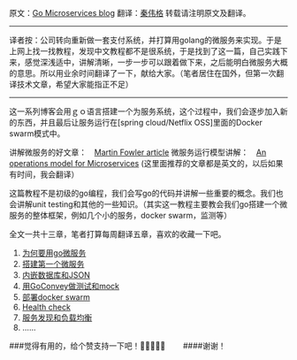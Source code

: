 原文：[Go Microservices blog](serieshttp://callistaenterprise.se/blogg/teknik/2017/02/17/go-blog-series-part1/)
翻译：[秦伟格](https://segmentfault.com/u/shoushouya)
转载请注明原文及翻译。

----

译者按：公司转向重新做一套支付系统，并打算用golang的微服务来实现。于是上网上找一找教程，发现中文教程都不是很系统，于是找到了这一篇，自己实践下来，感觉深浅适中，讲解清晰，一步一步可以跟着做下来，之后能明白微服务大概的意思。所以用业余时间翻译了一下，献给大家。（笔者居住在国外，但第一次翻译技术文章，希望大家能指正不足）

-----

这一系列博客会用ｇｏ语言搭建一个为服务系统，这个过程中，我们会逐步加入新的东西，并且最后让服务运行在[spring cloud/Netflix OSS]里面的Docker swarm模式中。

讲解微服务的好文章：　[Martin Fowler article](https://martinfowler.com/articles/microservices.html)
微服务运行模型讲解：　[An operations model for Microservices](http://callistaenterprise.se/blogg/teknik/2015/03/25/an-operations-model-for-microservices/)
(这里面推荐的文章都是英文的，以后如果有时间，我会翻译）

这篇教程不是初级的go编程，我们会写go的代码并讲解一些重要的概念。我们也会讲解unit testing和其他的一些知识。（其实这一教程主要教会我们go搭建一个微服务的整体框架，例如几个小的服务，docker swarm，监测等）

全文一共十三章，笔者打算每周翻译五章，喜欢的收藏一下吧。
1. [为何要用go微服务](https://segmentfault.com/a/1190000014736681)
2. [搭建第一个微服务](https://segmentfault.com/a/1190000014748903)
3. [内嵌数据库和JSON](https://segmentfault.com/a/1190000014753473)
4. [用GoConvey做测试和mock](https://segmentfault.com/a/1190000014924022)
5. [部署docker swarm](https://segmentfault.com/a/1190000014924259)
6. [Health check](https://segmentfault.com/a/1190000014924445)
7. [服务发现和负载均衡](https://segmentfault.com/a/1190000014924862)
8. ......

###觉得有用的，给个赞支持一下吧！:rocket::rocket::rocket::rocket::rocket:　　
####谢谢！